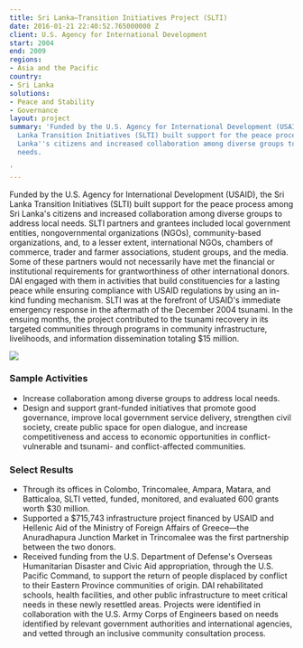 ```yaml
---
title: Sri Lanka—Transition Initiatives Project (SLTI)
date: 2016-01-21 22:40:52.765000000 Z
client: U.S. Agency for International Development
start: 2004
end: 2009
regions:
- Asia and the Pacific
country:
- Sri Lanka
solutions:
- Peace and Stability
- Governance
layout: project
summary: 'Funded by the U.S. Agency for International Development (USAID), the Sri
  Lanka Transition Initiatives (SLTI) built support for the peace process among Sri
  Lanka''s citizens and increased collaboration among diverse groups to address local
  needs.

'
---
```


Funded by the U.S. Agency for International Development (USAID), the Sri Lanka Transition Initiatives (SLTI) built support for the peace process among Sri Lanka's citizens and increased collaboration among diverse groups to address local needs. SLTI partners and grantees included local government entities, nongovernmental organizations (NGOs), community-based organizations, and, to a lesser extent, international NGOs, chambers of commerce, trader and farmer associations, student groups, and the media. Some of these partners would not necessarily have met the financial or institutional requirements for grantworthiness of other international donors. DAI engaged with them in activities that build constituencies for a lasting peace while ensuring compliance with USAID regulations by using an in-kind funding mechanism. SLTI was at the forefront of USAID's immediate emergency response in the aftermath of the December 2004 tsunami. In the ensuing months, the project contributed to the tsunami recovery in its targeted communities through programs in community infrastructure, livelihoods, and information dissemination totaling $15 million.

![][1]

###  Sample Activities

* Increase collaboration among diverse groups to address local needs.
* Design and support grant-funded initiatives that promote good governance, improve local government service delivery, strengthen civil society, create public space for open dialogue, and increase competitiveness and access to economic opportunities in conflict-vulnerable and tsunami- and conflict-affected communities.

###  Select Results

* Through its offices in Colombo, Trincomalee, Ampara, Matara, and Batticaloa, SLTI vetted, funded, monitored, and evaluated 600 grants worth $30 million.
* Supported a $715,743 infrastructure project financed by USAID and Hellenic Aid of the Ministry of Foreign Affairs of Greece—the Anuradhapura Junction Market in Trincomalee was the first partnership between the two donors.
* Received funding from the U.S. Department of Defense's Overseas Humanitarian Disaster and Civic Aid appropriation, through the U.S. Pacific Command, to support the return of people displaced by conflict to their Eastern Province communities of origin. DAI rehabilitated schools, health facilities, and other public infrastructure to meet critical needs in these newly resettled areas. Projects were identified in collaboration with the U.S. Army Corps of Engineers based on needs identified by relevant government authorities and international agencies, and vetted through an inclusive community consultation process.

[1]: https://assetify-dai.com/projects/SLTI.jpg
